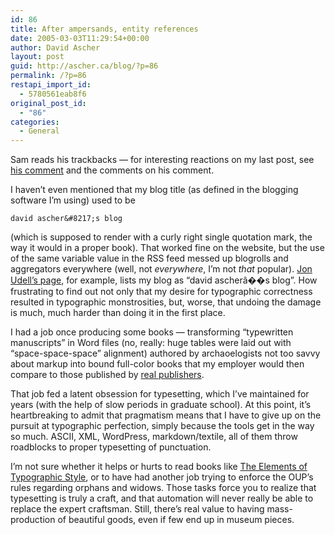 ```yaml
---
id: 86
title: After ampersands, entity references
date: 2005-03-03T11:29:54+00:00
author: David Ascher
layout: post
guid: http://ascher.ca/blog/?p=86
permalink: /?p=86
restapi_import_id:
  - 5780561eab8f6
original_post_id:
  - "86"
categories:
  - General
---
```

Sam reads his trackbacks &#8212; for interesting reactions on my last post, see [his comment](http://www.intertwingly.net/blog/2005/03/03/Ampersands-are-Insidious) and the comments on his comment.

I haven&#8217;t even mentioned that my blog title (as defined in the blogging software I&#8217;m using) used to be

`david ascher&#8217;s blog`

(which is supposed to render with a curly right single quotation mark, the way it would in a proper book). That worked fine on the website, but the use of the same variable value in the RSS feed messed up blogrolls and aggregators everywhere (well, not _everywhere_, I&#8217;m not _that_ popular). [Jon Udell&#8217;s page](http://weblog.infoworld.com/udell/), for example, lists my blog as &#8220;david ascherâ��s blog&#8221;. How frustrating to find out not only that my desire for typographic correctness resulted in typographic monstrosities, but, worse, that undoing the damage is much, much harder than doing it in the first place.

I had a job once producing some books &#8212; transforming &#8220;typewritten manuscripts&#8221; in Word files (no, really: huge tables were laid out with &#8220;space-space-space&#8221; alignment) authored by archaoelogists not too savvy about markup into bound full-color books that my employer would then compare to those published by [real publishers](http://www.oup.co.uk).

That job fed a latent obsession for typesetting, which I&#8217;ve maintained for years (with the help of slow periods in graduate school). At this point, it&#8217;s heartbreaking to admit that pragmatism means that I have to give up on the pursuit at typographic perfection, simply because the tools get in the way so much. ASCII, XML, WordPress, markdown/textile, all of them throw roadblocks to proper typesetting of punctuation.

I&#8217;m not sure whether it helps or hurts to read books like [The Elements of Typographic Style](http://www.amazon.com/exec/obidos/ASIN/0881791326/002-5424489-7502408), or to have had another job trying to enforce the OUP&#8217;s rules regarding orphans and widows. Those tasks force you to realize that typesetting is truly a craft, and that automation will never really be able to replace the expert craftsman. Still, there&#8217;s real value to having mass-production of beautiful goods, even if few end up in museum pieces.